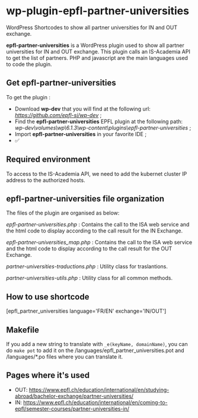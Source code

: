 # wp-plugin-epfl-partner-universities
WordPress Shortcodes to show all partner universities for IN and OUT exchange.

**epfl-partner-universities** is a WordPress plugin used to show all partner universities for IN and OUT exchange.
This plugin calls an IS-Academia API to get the list of partners.
PHP and javascript are the main languages used to code the plugin.

## Get epfl-partner-universities
To get the plugin :
- Download **wp-dev** that you will find at the following url: _https://github.com/epfl-si/wp-dev_ ;
- Find the **epfl-partner-universities** EPFL plugin at the following path: _wp-dev\volumes\wp\6.1.3\wp-content\plugins\epfl-partner-universities_ ;
- Import **epfl-partner-universities** in your favorite IDE ;
- ✅

## Required environment
To access to the IS-Academia API, we need to add the kubernet cluster IP address to the authorized hosts.

## epfl-partner-universities file organization
The files of the plugin are organised as below:

_epfl-partner-universities.php_ :
Contains the call to the ISA web service and the html code to display according to the call result for the IN Exchange.

_epfl-partner-universities_map.php_ :
Contains the call to the ISA web service and the html code to display according to the call result for the OUT Exchange.

_partner-universities-traductions.php_ :
Utility class for traslantions.

_partner-universities-utils.php_ :
Utility class for all common methods.

## How to use shortcode
[epfl_partner_universities language='FR/EN' exchange='IN/OUT']

## Makefile
If you add a new string to translate with `_e(keyName, domainName)`, you can do `make pot` to add it on the /languages/epfl_partner_universities.pot and /languages/*.po files where you can translate it.

## Pages where it's used
- OUT: https://www.epfl.ch/education/international/en/studying-abroad/bachelor-exchange/partner-universities/
- IN: https://www.epfl.ch/education/international/en/coming-to-epfl/semester-courses/partner-universities-in/
